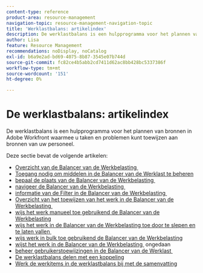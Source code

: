 ```yaml
---
content-type: reference
product-area: resource-management
navigation-topic: resource-management-navigation-topic
title: 'Werklastbalans: artikelindex'
description: De werklastbalans is een hulpprogramma voor het plannen van bronnen in Adobe Workfront waarmee u taken en problemen kunt toewijzen aan bronnen van uw personeel.
author: Lisa
feature: Resource Management
recommendations: noDisplay, noCatalog
exl-id: b6a9e2ad-bd69-4075-8b87-3545e07b744d
source-git-commit: fc82ce4b5abb2cd7411d62ac8bb428bc5337386f
workflow-type: tm+mt
source-wordcount: '151'
ht-degree: 0%

---
```


# De werklastbalans: artikelindex

<!--Audited: 6/2025-->

De werklastbalans is een hulpprogramma voor het plannen van bronnen in Adobe Workfront waarmee u taken en problemen kunt toewijzen aan bronnen van uw personeel.

Deze sectie bevat de volgende artikelen:

* [&#x200B; Overzicht van de Balancer van de Werkbelasting &#x200B;](../../resource-mgmt/workload-balancer/overview-workload-balancer.md)
* [&#x200B; Toegang nodig om middelen in de Balancer van de Werklast te beheren &#x200B;](../../resource-mgmt/workload-balancer/access-needed-manage-resources-balancer.md)
* [&#x200B; bepaal de plaats van de Balancer van de Werkbelasting &#x200B;](../../resource-mgmt/workload-balancer/locate-workload-balancer.md)
* [&#x200B; navigeer de Balancer van de Werkbelasting &#x200B;](../../resource-mgmt/workload-balancer/navigate-the-workload-balancer.md)
* [&#x200B; informatie van de Filter in de Balancer van de Werkbelasting &#x200B;](../../resource-mgmt/workload-balancer/filter-information-workload-balancer.md)
* [&#x200B; Overzicht van het toewijzen van het werk in de Balancer van de Werkbelasting &#x200B;](../../resource-mgmt/workload-balancer/assign-work-in-workload-balancer.md)
* [&#x200B; wijs het werk manueel toe gebruikend de Balancer van de Werkbelasting &#x200B;](../../resource-mgmt/workload-balancer/assign-work-in-workload-balancer-manually.md)
* [&#x200B; wijs het werk in de Balancer van de Werkbelasting toe door te slepen en te laten vallen &#x200B;](../../resource-mgmt/workload-balancer/assign-work-in-workload-balancer-by-drag-and-drop.md)
* [&#x200B; wijs werk in bulk toe gebruikend de Balancer van de Werkbelasting &#x200B;](../../resource-mgmt/workload-balancer/assign-work-in-workload-balancer-in-bulk.md)
* [&#x200B; wijst het werk in de Balancer van de Werkbelasting &#x200B;](../../resource-mgmt/workload-balancer/unassign-work-in-workload-balancer.md) ongedaan
* [&#x200B; beheer gebruikerstoewijzingen in de Balancer van de Werklast &#x200B;](../../resource-mgmt/workload-balancer/manage-user-allocations-workload-balancer.md)
* [De werklastbalans delen met een koppeling](../../resource-mgmt/workload-balancer/share-link-for-workload-balancer.md)
* [Werk de werkitems in de werklastbalans bij met de samenvatting](../../resource-mgmt/workload-balancer/update-items-in-summary-panel-in-workload-balancer.md)
